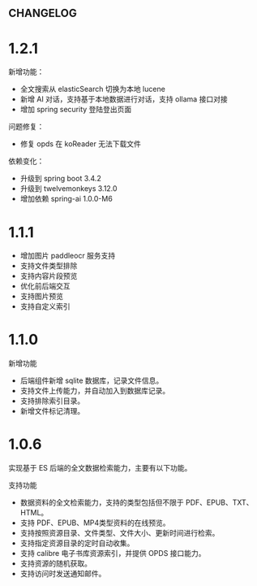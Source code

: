 CHANGELOG
----

# 1.2.1

新增功能：

* 全文搜索从 elasticSearch 切换为本地 lucene
* 新增 AI 对话，支持基于本地数据进行对话，支持 ollama 接口对接
* 增加 spring security 登陆登出页面

问题修复：

* 修复 opds 在 koReader 无法下载文件

依赖变化：

* 升级到 spring boot 3.4.2
* 升级到 twelvemonkeys 3.12.0
* 增加依赖 spring-ai 1.0.0-M6

# 1.1.1

* 增加图片 paddleocr 服务支持 
* 支持文件类型排除
* 支持内容片段预览
* 优化前后端交互
* 支持图片预览
* 支持自定义索引

# 1.1.0

新增功能

* 后端组件新增 sqlite 数据库，记录文件信息。
* 支持文件上传能力，并自动加入到数据库记录。
* 支持排除索引目录。
* 新增文件标记清理。

#  1.0.6

实现基于 ES 后端的全文数据检索能力，主要有以下功能。

支持功能

* 数据资料的全文检索能力，支持的类型包括但不限于 PDF、EPUB、TXT、HTML。
* 支持 PDF、EPUB、MP4类型资料的在线预览。
* 支持按照资源目录、文件类型、文件大小、更新时间进行检索。
* 支持指定资源目录的定时自动收集。
* 支持 calibre 电子书库资源索引，并提供 OPDS 接口能力。
* 支持资源的随机获取。
* 支持访问时发送通知邮件。